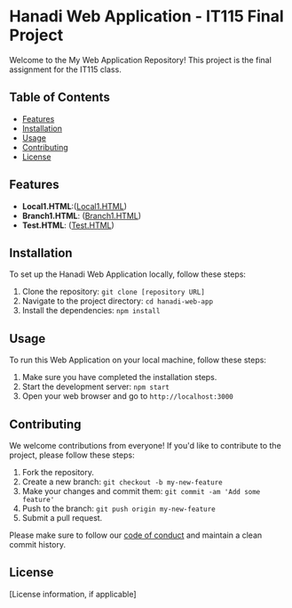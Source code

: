 # Hanadi Web Application - IT115 Final Project

Welcome to the My Web Application Repository! This project is the final assignment for the IT115 class.
## Table of Contents

- [Features](#features)
- [Installation](#installation)
- [Usage](#usage)
- [Contributing](#contributing)
- [License](#license)

## Features
- **Local1.HTML**:([Local1.HTML](https://github.com/HanadiAlzaidi/-IT115-final-project/blob/main/local1.html))
- **Branch1.HTML**: ([Branch1.HTML](https://github.com/HanadiAlzaidi/-IT115-final-project/blob/main/branch1.html))
- **Test.HTML**: ([Test.HTML](https://github.com/HanadiAlzaidi/-IT115-final-project/blob/main/test.html))
## Installation

To set up the Hanadi Web Application locally, follow these steps:

1. Clone the repository: `git clone [repository URL]`
2. Navigate to the project directory: `cd hanadi-web-app`
3. Install the dependencies: `npm install`

## Usage

To run this Web Application on your local machine, follow these steps:

1. Make sure you have completed the installation steps.
2. Start the development server: `npm start`
3. Open your web browser and go to `http://localhost:3000`

## Contributing

We welcome contributions from everyone! If you'd like to contribute to the project, please follow these steps:

1. Fork the repository.
2. Create a new branch: `git checkout -b my-new-feature`
3. Make your changes and commit them: `git commit -am 'Add some feature'`
4. Push to the branch: `git push origin my-new-feature`
5. Submit a pull request.

Please make sure to follow our [code of conduct](CONTRIBUTING.md) and maintain a clean commit history.

## License

[License information, if applicable]


